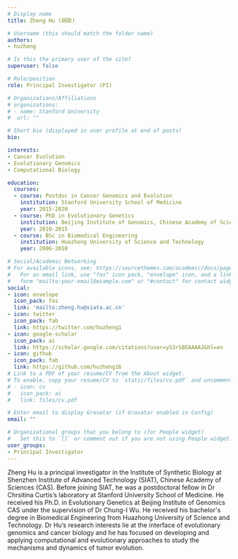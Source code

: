 ```yaml
---
# Display name
title: Zheng Hu (胡政)

# Username (this should match the folder name)
authors:
- huzheng

# Is this the primary user of the site?
superuser: false

# Role/position
role: Principal Investigator (PI)

# Organizations/Affiliations
# organizations:
# - name: Stanford University
#  url: ""

# Short bio (displayed in user profile at end of posts)
bio: 

interests:
- Cancer Evolution
- Evolutionary Genomics
- Computational Biology

education:
  courses:
  - course: Postdoc in Cancer Genomics and Evolution
    institution: Stanford University School of Medicine
    year: 2015-2020
  - course: PhD in Evolutionary Genetics
    institution: Beijing Institute of Genomics, Chinese Academy of Sciences (CAS)
    year: 2010-2015
  - course: BSc in Biomedical Engineering
    institution: Huazhong University of Science and Technology
    year: 2006-2010

# Social/Academic Networking
# For available icons, see: https://sourcethemes.com/academic/docs/page-builder/#icons
#   For an email link, use "fas" icon pack, "envelope" icon, and a link in the
#   form "mailto:your-email@example.com" or "#contact" for contact widget.
social:
- icon: envelope
  icon_pack: fas
  link: 'mailto:zheng.hu@siata.ac.cn'
- icon: twitter
  icon_pack: fab
  link: https://twitter.com/huzheng1
- icon: google-scholar
  icon_pack: ai
  link: https://scholar.google.com/citations?user=yS3rSBEAAAAJ&hl=en
- icon: github
  icon_pack: fab
  link: https://github.com/huzheng16
# Link to a PDF of your resume/CV from the About widget.
# To enable, copy your resume/CV to `static/files/cv.pdf` and uncomment the lines below.
# - icon: cv
#   icon_pack: ai
#   link: files/cv.pdf

# Enter email to display Gravatar (if Gravatar enabled in Config)
email: ""

# Organizational groups that you belong to (for People widget)
#   Set this to `[]` or comment out if you are not using People widget.
user_groups:
- Principal Investigator
---
```


Zheng Hu is a principal investigator in the Institute of Synthetic Biology at Shenzhen Institute of Advanced Technology (SIAT), Chinese Academy of Sciences (CAS). Before joining SIAT, he was a postdoctoral fellow in Dr Chrsitina Curtis’s laboratory at Stanford University School of Medicine. He received his Ph.D. in Evolutionary Genetics at Beijing Institute of Genomics CAS under the supervision of Dr Chung-I Wu. He received his bachelor's degree in Biomedical Engineering from Huazhong University of Science and Technology. Dr Hu’s research interests lie at the interface of evolutionary genomics and cancer biology and he has focused on developing and applying computational and evolutionary approaches to study the mechanisms and dynamics of tumor evolution.
